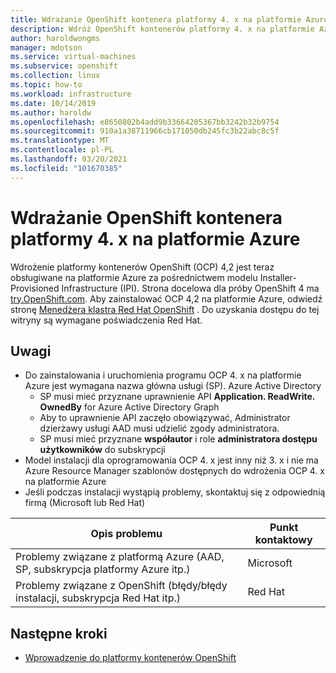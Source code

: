 ```yaml
---
title: Wdrażanie OpenShift kontenera platformy 4. x na platformie Azure
description: Wdróż OpenShift kontenerów platformy 4. x na platformie Azure.
author: haroldwongms
manager: mdotson
ms.service: virtual-machines
ms.subservice: openshift
ms.collection: linux
ms.topic: how-to
ms.workload: infrastructure
ms.date: 10/14/2019
ms.author: haroldw
ms.openlocfilehash: e8650802b4add9b33664205367bb3242b32b9754
ms.sourcegitcommit: 910a1a38711966cb171050db245fc3b22abc8c5f
ms.translationtype: MT
ms.contentlocale: pl-PL
ms.lasthandoff: 03/20/2021
ms.locfileid: "101670385"
---
```

# <a name="deploy-openshift-container-platform-4x-in-azure"></a>Wdrażanie OpenShift kontenera platformy 4. x na platformie Azure

Wdrożenie platformy kontenerów OpenShift (OCP) 4,2 jest teraz obsługiwane na platformie Azure za pośrednictwem modelu Installer-Provisioned Infrastructure (IPI).  Strona docelowa dla próby OpenShift 4 ma [try.OpenShift.com](https://try.openshift.com/). Aby zainstalować OCP 4,2 na platformie Azure, odwiedź stronę [Menedżera klastra Red Hat OpenShift](https://cloud.redhat.com/openshift/install/azure/installer-provisioned) .  Do uzyskania dostępu do tej witryny są wymagane poświadczenia Red Hat.


## <a name="notes"></a>Uwagi 

 - Do zainstalowania i uruchomienia programu OCP 4. x na platformie Azure jest wymagana nazwa główna usługi (SP). Azure Active Directory
     - SP musi mieć przyznane uprawnienie API **Application. ReadWrite. OwnedBy** for Azure Active Directory Graph
     - Aby to uprawnienie API zaczęło obowiązywać, Administrator dzierżawy usługi AAD musi udzielić zgody administratora.
     - SP musi mieć przyznane **współautor** i role **administratora dostępu użytkowników** do subskrypcji
 - Model instalacji dla oprogramowania OCP 4. x jest inny niż 3. x i nie ma Azure Resource Manager szablonów dostępnych do wdrożenia OCP 4. x na platformie Azure
 - Jeśli podczas instalacji wystąpią problemy, skontaktuj się z odpowiednią firmą (Microsoft lub Red Hat)

| Opis problemu | Punkt kontaktowy |
|-------------------|---------------|
| Problemy związane z platformą Azure (AAD, SP, subskrypcja platformy Azure itp.)                              | Microsoft |
| Problemy związane z OpenShift (błędy/błędy instalacji, subskrypcja Red Hat itp.) |  Red Hat  |




## <a name="next-steps"></a>Następne kroki

- [Wprowadzenie do platformy kontenerów OpenShift](https://docs.openshift.com)
